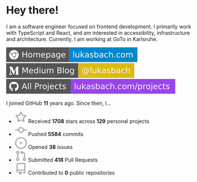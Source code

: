 # Hey there!

I am a software engineer focused on frontend development. I primarily work with TypeScript and React, and am interested in accessibility, infrastructure and architecture. Currently, I am working at GoTo in Karlsruhe.

[![Homepage](./icons/homepage.svg)](https://lukasbach.com)
[![Medium Blog](./icons/medium.svg)](https://medium.com/@lukasbach)
[![My Projects](./icons/projects.svg)](https://lukasbach.com/projects)

I joined GitHub **11** years ago. Since then, I...

- ![](./icons/star.svg) Received **1708** stars across **129** personal projects
- ![](./icons/commit.svg) Pushed **5584** commits
- ![](./icons/issues.svg) Opened **38** issues
- ![](./icons/pr.svg) Submitted **418** Pull Requests
- ![](./icons/repo.svg) Contributed to **0** public repositories
